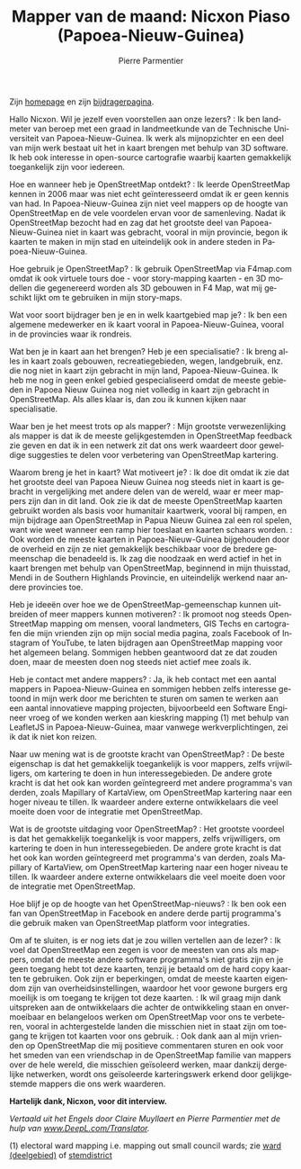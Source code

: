 ﻿---
title: "Mapper van de maand: Nicxon Piaso (Papoea-Nieuw-Guinea)"
featured:
layout: post
category: motm
author: Pierre Parmentier
lang: nl
---

Zijn [homepage](https://www.openstreetmap.org/user/Nicxon%20Piaso) en zijn [bijdragerpagina](https://hdyc.neis-one.org/?Nicxon%20Piaso).

Hallo Nicxon. Wil je jezelf even voorstellen aan onze lezers?
: Ik ben landmeter van beroep met een graad in landmeetkunde van de Technische Universiteit van Papoea-Nieuw-Guinea. Ik werk als mijnopzichter en een deel van mijn werk bestaat uit het in kaart brengen met behulp van 3D software. Ik heb ook interesse in open-source cartografie waarbij kaarten gemakkelijk toegankelijk zijn voor iedereen.

Hoe en wanneer heb je OpenStreetMap ontdekt?
: Ik leerde OpenStreetMap kennen in 2006 maar was niet echt geïnteresseerd omdat ik er geen kennis van had. In Papoea-Nieuw-Guinea zijn niet veel mappers op de hoogte van OpenStreetMap en de vele voordelen ervan voor de samenleving. Nadat ik OpenStreetMap bezocht had en zag dat het grootste deel van Papoea-Nieuw-Guinea niet in kaart was gebracht, vooral in mijn provincie, begon ik kaarten te maken in mijn stad en uiteindelijk ook in andere steden in Papoea-Nieuw-Guinea.

Hoe gebruik je OpenStreetMap?
: Ik gebruik OpenStreetMap via F4map.com omdat ik ook virtuele tours doe - voor story-mapping kaarten - en 3D modellen die gegenereerd worden als 3D gebouwen in F4 Map, wat mij geschikt lijkt om te gebruiken in mijn story-maps.

Wat voor soort bijdrager ben je en in welk kaartgebied map je?
: Ik ben een algemene medewerker en ik kaart vooral in Papoea-Nieuw-Guinea, vooral in de provincies waar ik rondreis.

Wat ben je in kaart aan het brengen? Heb je een specialisatie?
: Ik breng alles in kaart zoals gebouwen, recreatiegebieden, wegen, landgebruik, enz. die nog niet in kaart zijn gebracht in mijn land, Papoea-Nieuw-Guinea. Ik heb me nog in geen enkel gebied gespecialiseerd omdat de meeste gebieden in Papoea Nieuw Guinea nog niet volledig in kaart zijn gebracht in OpenStreetMap. Als alles klaar is, dan zou ik kunnen kijken naar specialisatie.

Waar ben je het meest trots op als mapper?
: Mijn grootste verwezenlijking als mapper is dat ik de meeste gelijkgestemden in OpenStreetMap feedback zie geven en dat ik in een netwerk zit dat ons werk waardeert door geweldige suggesties te delen voor verbetering van OpenStreetMap kartering.

Waarom breng je het in kaart? Wat motiveert je?
: Ik doe dit omdat ik zie dat het grootste deel van Papoea Nieuw Guinea nog steeds niet in kaart is gebracht in vergelijking met andere delen van de wereld, waar er meer mappers zijn dan in dit land. Ook zie ik dat de meeste OpenStreetMap kaarten gebruikt worden als basis voor humanitair kaartwerk, vooral bij rampen, en mijn bijdrage aan OpenStreetMap in Papua Nieuw Guinea zal een rol spelen, want wie weet wanneer een ramp hier toeslaat en kaarten schaars worden.
: Ook worden de meeste kaarten in Papoea-Nieuw-Guinea bijgehouden door de overheid en zijn ze niet gemakkelijk beschikbaar voor de bredere gemeenschap die benadeeld is. Ik zag die noodzaak en werd actief in het in kaart brengen met behulp van OpenStreetMap, beginnend in mijn thuisstad, Mendi in de Southern Highlands Provincie, en uiteindelijk werkend naar andere provincies toe.

Heb je ideeën over hoe we de OpenStreetMap-gemeenschap kunnen uitbreiden of meer mappers kunnen motiveren?
: Ik promoot nog steeds OpenStreetMap mapping om mensen, vooral landmeters, GIS Techs en cartografen die mijn vrienden zijn op mijn social media pagina, zoals Facebook of Instagram of YouTube, te laten bijdragen aan OpenStreetMap mapping voor het algemeen belang. Sommigen hebben geantwoord dat ze dat zouden doen, maar de meesten doen nog steeds niet actief mee zoals ik.

Heb je contact met andere mappers?
: Ja, ik heb contact met een aantal mappers in Papoea-Nieuw-Guinea en sommigen hebben zelfs interesse getoond in mijn werk door me berichten te sturen om samen te werken aan een aantal innovatieve mapping projecten, bijvoorbeeld een Software Engineer vroeg of we konden werken aan kieskring mapping (1) met behulp van LeafletJS in Papoea-Nieuw-Guinea, maar vanwege werkverplichtingen, zei ik dat ik niet kon reizen.

Naar uw mening wat is de grootste kracht van OpenStreetMap?
: De beste eigenschap is dat het gemakkelijk toegankelijk is voor mappers, zelfs vrijwilligers, om kartering te doen in hun interessegebieden. De andere grote kracht is dat het ook kan worden geïntegreerd met andere programma's van derden, zoals Mapillary of KartaView, om OpenStreetMap kartering naar een hoger niveau te tillen. Ik waardeer andere externe ontwikkelaars die veel moeite doen voor de integratie met OpenStreetMap.

Wat is de grootste uitdaging voor OpenStreetMap?
: Het grootste voordeel is dat het gemakkelijk toegankelijk is voor mappers, zelfs vrijwilligers, om kartering te doen in hun interessegebieden. De andere grote kracht is dat het ook kan worden geïntegreerd met programma's van derden, zoals Mapillary of KartaView, om OpenStreetMap kartering naar een hoger niveau te tillen. Ik waardeer andere externe ontwikkelaars die veel moeite doen voor de integratie met OpenStreetMap.

Hoe blijf je op de hoogte van het OpenStreetMap-nieuws?
: Ik ben ook een fan van OpenStreetMap in Facebook en andere derde partij programma's die gebruik maken van OpenStreetMap platform voor integraties.

Om af te sluiten, is er nog iets dat je zou willen vertellen aan de lezer?
: Ik voel dat OpenStreetMap een zegen is voor de meesten van ons als mappers, omdat de meeste andere software programma's niet gratis zijn en je geen toegang hebt tot deze kaarten, tenzij je betaald om de hard copy kaarten te gebruiken. Ook zijn er beperkingen, omdat de meeste kaarten eigendom zijn van overheidsinstellingen, waardoor het voor gewone burgers erg moeilijk is om toegang te krijgen tot deze kaarten.
: Ik wil graag mijn dank uitspreken aan de ontwikkelaars die achter de ontwikkeling staan en onvermoeibaar en belangeloos werken om OpenStreetMap voor ons te verbeteren, vooral in achtergestelde landen die misschien niet in staat zijn om toegang te krijgen tot kaarten voor ons gebruik.
: Ook dank aan al mijn vrienden op OpenStreetMap die mij positieve commentaren sturen en ook voor het smeden van een vriendschap in de OpenStreetMap familie van mappers over de hele wereld, die misschien geïsoleerd werken, maar dankzij dergelijke netwerken, wordt ons geïsoleerde karteringswerk erkend door gelijkgestemde mappers die ons werk waarderen.

**Hartelijk dank, Nicxon, voor dit interview.**

*Vertaald uit het Engels door Claire Muyllaert en Pierre Parmentier met de hulp van www.DeepL.com/Translator.*

(1) electoral ward mapping i.e. mapping out small council wards; zie [ward (deelgebied)](https://nl.wikipedia.org/wiki/Ward_(deelgebied)) of [stemdistrict](https://nl.wikipedia.org/wiki/Stemdistrict)
